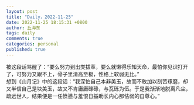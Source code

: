```yaml
---
layout: post
title: "Daily，2022-11-25"
date: 2022-11-25 18:15:31 +0800
author: 丘海东 
tags: daily
comments: true
categories: personal
published: true
---
```

被这段话骂醒了：“要么努力到出类拔萃，要么就懒得乐知天命，最怕你见识打开了，可努力又跟不上，骨子里清高至极，性格上软弱无比。” ​  
想到《山月记》中的这段话：“我深怕自己本非美玉，故而不敢加以刻苦琢磨，却又半信自己是块美玉，故又不肯庸庸碌碌，与瓦砾为伍。于是我渐渐地脱离凡尘，疏远世人，结果便是一任愤懑与羞恨日益助长内心那怯弱的自尊心。”
